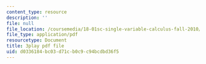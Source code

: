```yaml
---
content_type: resource
description: ''
file: null
file_location: /coursemedia/18-01sc-single-variable-calculus-fall-2010/d0336184bc03d71cb0c9c94bcdbd36f5_PNTnmH6jsRI.pdf
file_type: application/pdf
resourcetype: Document
title: 3play pdf file
uid: d0336184-bc03-d71c-b0c9-c94bcdbd36f5
---
```

